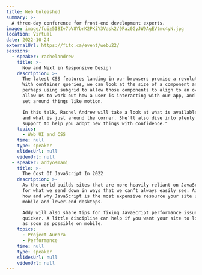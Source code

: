 ```yaml
---
title: Web Unleashed
summary: >-
  A three-day conference for front-end development experts.
image: image/fuiz5I8Iv7bV8YbrK2PKiY3Vask2/9Paz0GyJW9AgEVtmc4yN.jpg
location: Virtual
date: 2022-10-24
externalUrl: https://fitc.ca/event/webu22/
sessions:
  - speaker: rachelandrew
    title: >-
      Now and Next in Responsive Design
    description: >-
      The latest CSS features landing in our browsers promise a revolution for responsive design.
      With container queries, we can look at the size of a component and adapt layout accordingly,
      perhaps using subgrid to allow those components to align to an overall grid. Media features
      allow us to work out how a user is interacting with our app, and the preferences they have
      set around things like motion.

      In this talk, Rachel Andrew will take a look at what is available right now across browsers,
      and what is just around the corner. She’ll also dive into plenty of information about browser
      support to help you adopt new things with confidence."
    topics:
      - Web UI and CSS
    time: null
    type: speaker
    slidesUrl: null
    videoUrl: null
  - speaker: addyosmani
    title: >-
      The Cost Of JavaScript In 2022
    description: >-
      As the world builds sites that are more heavily reliant on JavaScript, we sometimes pay
      for what we send down in ways that we can’t always easily see. Addy Osmani will explain
      how and why JavaScript is the most expensive resource your site uses today—especially on
      mobile and lower-end desktops.

      Addy will also share tips for fixing JavaScript performance issues so everything loads
      quicker. A little discipline can help if you want your site to load and be interactive
      as soon as possible on mobile.
    topics:
      - Project Aurora
      - Performance
    time: null
    type: speaker
    slidesUrl: null
    videoUrl: null
---
```

